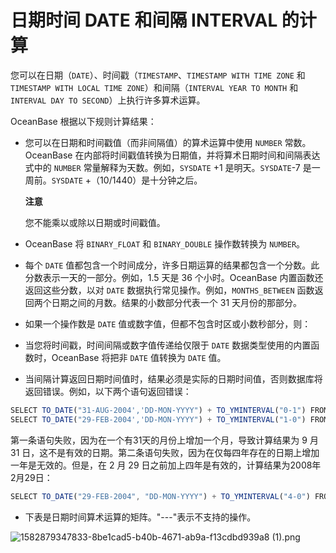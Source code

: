 日期时间 DATE 和间隔 INTERVAL 的计算 
===============================================



您可以在日期（`DATE`）、时间戳（`TIMESTAMP`、`TIMESTAMP WITH TIME ZONE` 和 `TIMESTAMP WITH LOCAL TIME ZONE`）和间隔（`INTERVAL YEAR TO MONTH` 和 `INTERVAL DAY TO SECOND`）上执行许多算术运算。

OceanBase 根据以下规则计算结果：

* 您可以在日期和时间戳值（而非间隔值）的算术运算中使用 `NUMBER` 常数。OceanBase 在内部将时间戳值转换为日期值，并将算术日期时间和间隔表达式中的 `NUMBER` 常量解释为天数。例如，`SYSDATE` +1 是明天。`SYSDATE`-7 是一周前。`SYSDATE` +（10/1440）是十分钟之后。

  **注意**

  

  您不能乘以或除以日期或时间戳值。
  

* OceanBase 将 `BINARY_FLOAT` 和 `BINARY_DOUBLE` 操作数转换为 `NUMBER`。

  

* 每个 `DATE` 值都包含一个时间成分，许多日期运算的结果都包含一个分数。此分数表示一天的一部分。例如，1.5 天是 36 个小时。OceanBase 内置函数还返回这些分数，以对 `DATE` 数据执行常见操作。例如，`MONTHS_BETWEEN` 函数返回两个日期之间的月数。结果的小数部分代表一个 31 天月份的那部分。

  

* 如果一个操作数是 `DATE` 值或数字值，但都不包含时区或小数秒部分，则：

  




<!-- -->



<!-- -->

* 当您将时间戳，时间间隔或数字值传递给仅限于 `DATE` 数据类型使用的内置函数时，OceanBase 将把非 `DATE` 值转换为 `DATE` 值。

  

* 当间隔计算返回日期时间值时，结果必须是实际的日期时间值，否则数据库将返回错误。例如，以下两个语句返回错误：

  




```javascript
SELECT TO_DATE("31-AUG-2004','DD-MON-YYYY") + TO_YMINTERVAL("0-1") FROM DUAL;
SELECT TO_DATE("29-FEB-2004','DD-MON-YYYY") + TO_YMINTERVAL("1-0") FROM DUAL;
```



第一条语句失败，因为在一个有31天的月份上增加一个月，导致计算结果为 9 月 31 日，这不是有效的日期。第二条语句失败，因为在仅每四年存在的日期上增加一年是无效的。但是，在 2 月 29 日之前加上四年是有效的，计算结果为2008年2月29日：

```javascript
SELECT TO_DATE("29-FEB-2004", "DD-MON-YYYY") + TO_YMINTERVAL("4-0") FROM DUAL;
```



* 下表是日期时间算术运算的矩阵。"---"表示不支持的操作。

  




![1582879347833-8be1cad5-b40b-4671-ab9a-f13cdbd939a8 (1).png](https://static-aliyun-doc.oss-accelerate.aliyuncs.com/assets/img/zh-CN/9055055061/p179242.png "1582879347833-8be1cad5-b40b-4671-ab9a-f13cdbd939a8 (1).png")
